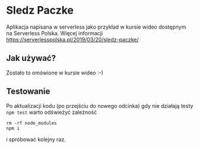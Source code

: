 # Sledz Paczke

Aplikacja napisana w serverless jako przykład w kursie wideo dostępnym na Serverless Polska.
Więcej informacji https://serverlesspolska.pl/2019/03/20/sledz-paczke/


## Jak używać?

Zostało to omówione w kursie wideo :-)

## Testowanie

Po aktualizacji kodu (po przejściu do nowego odcinka) gdy nie działają testy `npm test` warto odświeżyć zależność
```
rm -rf node_modules
npm i
```
i spróbować kolejny raz.
